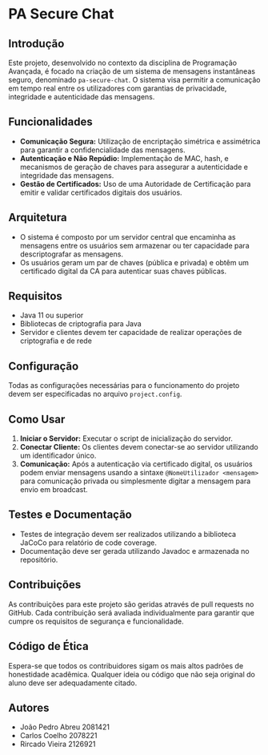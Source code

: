 # PA Secure Chat

## Introdução
Este projeto, desenvolvido no contexto da disciplina de Programação Avançada, é focado na criação de um sistema de mensagens instantâneas seguro, denominado `pa-secure-chat`. O sistema visa permitir a comunicação em tempo real entre os utilizadores com garantias de privacidade, integridade e autenticidade das mensagens.

## Funcionalidades
- **Comunicação Segura:** Utilização de encriptação simétrica e assimétrica para garantir a confidencialidade das mensagens.
- **Autenticação e Não Repúdio:** Implementação de MAC, hash, e mecanismos de geração de chaves para assegurar a autenticidade e integridade das mensagens.
- **Gestão de Certificados:** Uso de uma Autoridade de Certificação para emitir e validar certificados digitais dos usuários.

## Arquitetura
- O sistema é composto por um servidor central que encaminha as mensagens entre os usuários sem armazenar ou ter capacidade para descriptografar as mensagens.
- Os usuários geram um par de chaves (pública e privada) e obtêm um certificado digital da CA para autenticar suas chaves públicas.

## Requisitos
- Java 11 ou superior
- Bibliotecas de criptografia para Java
- Servidor e clientes devem ter capacidade de realizar operações de criptografia e de rede

## Configuração
Todas as configurações necessárias para o funcionamento do projeto devem ser especificadas no arquivo `project.config`.

## Como Usar
1. **Iniciar o Servidor:** Executar o script de inicialização do servidor.
2. **Conectar Cliente:** Os clientes devem conectar-se ao servidor utilizando um identificador único.
3. **Comunicação:** Após a autenticação via certificado digital, os usuários podem enviar mensagens usando a sintaxe `@NomeUtilizador <mensagem>` para comunicação privada ou simplesmente digitar a mensagem para envio em broadcast.

## Testes e Documentação
- Testes de integração devem ser realizados utilizando a biblioteca JaCoCo para relatório de code coverage.
- Documentação deve ser gerada utilizando Javadoc e armazenada no repositório.

## Contribuições
As contribuições para este projeto são geridas através de pull requests no GitHub. Cada contribuição será avaliada individualmente para garantir que cumpre os requisitos de segurança e funcionalidade.

## Código de Ética
Espera-se que todos os contribuidores sigam os mais altos padrões de honestidade acadêmica. Qualquer ideia ou código que não seja original do aluno deve ser adequadamente citado.

## Autores
- João Pedro Abreu 2081421
- Carlos Coelho 2078221
- Rircado Vieira 2126921

